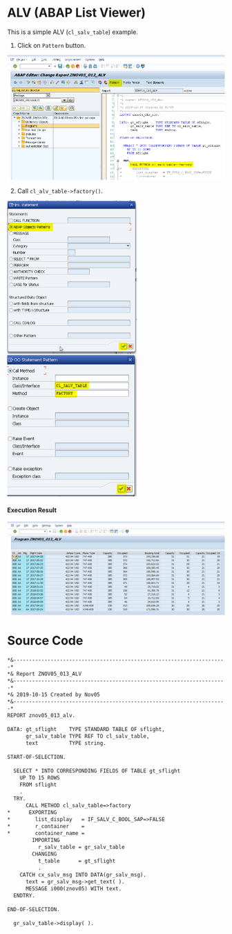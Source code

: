 ﻿# ALV (ABAP List Viewer)

This is a simple ALV (`cl_salv_table`) example. 

1. Click on `Pattern` button.  

<img src="https://github.com/Nov05/pictures/blob/master/ABAP%20101/2019-10-15%2019_50_40-server.sapides.online_12299%20-%20Remote%20Desktop%20Connection.png?raw=true" width=700>  

2. Call `cl_alv_table->factory()`.

<img src="https://github.com/Nov05/pictures/blob/master/ABAP%20101/2019-10-15%2019_51_15-server.sapides.online_12299%20-%20Remote%20Desktop%20Connection.png?raw=true" width=300><img src="https://github.com/Nov05/pictures/blob/master/ABAP%20101/2019-10-15%2019_51_43-server.sapides.online_12299%20-%20Remote%20Desktop%20Connection.png?raw=true" width=300>

#### Execution Result   

<img src="https://github.com/Nov05/pictures/blob/master/ABAP%20101/2019-10-15%2019_53_38-server.sapides.online_12299%20-%20Remote%20Desktop%20Connection.png?raw=true" width=800>   

# Source Code  

```
*&---------------------------------------------------------------------*
*& Report ZNOV05_013_ALV
*&---------------------------------------------------------------------*
*& 2019-10-15 Created by Nov05
*&---------------------------------------------------------------------*
REPORT znov05_013_alv.

DATA: gt_sflight    TYPE STANDARD TABLE OF sflight,
      gr_salv_table TYPE REF TO cl_salv_table,
      text          TYPE string.

START-OF-SELECTION.

  SELECT * INTO CORRESPONDING FIELDS OF TABLE gt_sflight
    UP TO 15 ROWS
    FROM sflight
    .
  TRY.
      CALL METHOD cl_salv_table=>factory
*      EXPORTING
*        list_display   = IF_SALV_C_BOOL_SAP=>FALSE
*        r_container    =
*        container_name =
        IMPORTING
          r_salv_table = gr_salv_table
        CHANGING
          t_table      = gt_sflight
          .
    CATCH cx_salv_msg INTO DATA(gr_salv_msg).
      text = gr_salv_msg->get_text( ).
      MESSAGE i000(znov05) WITH text.
  ENDTRY.

END-OF-SELECTION.

  gr_salv_table->display( ).
```